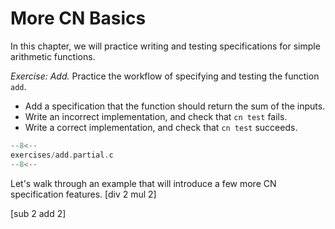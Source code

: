 # More CN Basics

In this chapter, we will practice writing and testing specifications for simple arithmetic functions.

_Exercise: Add._ Practice the workflow of specifying and testing the function `add`.

- Add a specification that the function should return the sum of the inputs.
- Write an incorrect implementation, and check that `cn test` fails.
- Write a correct implementation, and check that `cn test` succeeds.

```c title="exercises/add.partial.c"
--8<--
exercises/add.partial.c
--8<--
```

Let's walk through an example that will introduce a few more CN specification features. [div 2 mul 2]

[sub 2 add 2]